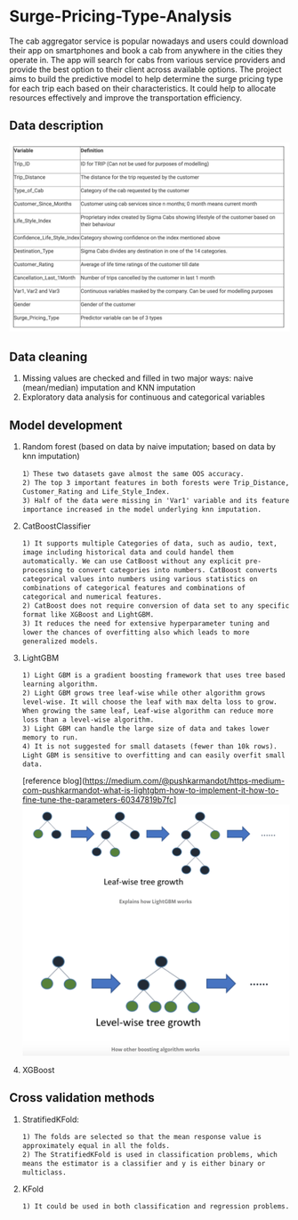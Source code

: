 # Surge-Pricing-Type-Analysis
The cab aggregator service is popular nowadays and users could download their app on smartphones and book a cab from anywhere in the cities they operate in. The app will search for cabs from various service providers and provide the best option to their client across available options. The project aims to build the predictive model to help determine the surge pricing type for each trip each based on their characteristics. It could help to allocate resources effectively and improve the transportation efficiency.  

## Data description 
![alt text](https://github.com/Freiheit77/Surge-Pricing-Type-Analysis/blob/master/data%20dictionary.png)

## Data cleaning
1. Missing values are checked and filled in two major ways: naive (mean/median) imputation and KNN imputation
2. Exploratory data analysis for continuous and categorical variables  

## Model development 
1. Random forest (based on data by naive imputation; based on data by knn imputation)

       1）These two datasets gave almost the same OOS accuracy. 
       2) The top 3 important features in both forests were Trip_Distance, Customer_Rating and Life_Style_Index.
       3) Half of the data were missing in 'Var1' variable and its feature importance increased in the model underlying knn imputation. 

2. CatBoostClassifier 

       1) It supports multiple Categories of data, such as audio, text, image including historical data and could handel them automatically. We can use CatBoost without any explicit pre-processing to convert categories into numbers. CatBoost converts categorical values into numbers using various statistics on combinations of categorical features and combinations of categorical and numerical features.  
       2) CatBoost does not require conversion of data set to any specific format like XGBoost and LightGBM.
       3) It reduces the need for extensive hyperparameter tuning and lower the chances of overfitting also which leads to more generalized models.
       
3. LightGBM
       
       1) Light GBM is a gradient boosting framework that uses tree based learning algorithm.
       2) Light GBM grows tree leaf-wise while other algorithm grows level-wise. It will choose the leaf with max delta loss to grow. When growing the same leaf, Leaf-wise algorithm can reduce more loss than a level-wise algorithm. 
       3) Light GBM can handle the large size of data and takes lower memory to run. 
       4) It is not suggested for small datasets (fewer than 10k rows). Light GBM is sensitive to overfitting and can easily overfit small data.
      [reference blog](https://medium.com/@pushkarmandot/https-medium-com-pushkarmandot-what-is-lightgbm-how-to-implement-it-how-to-fine-tune-the-parameters-60347819b7fc]
      ![alt text](https://github.com/Freiheit77/Surge-Pricing-Type-Analysis/blob/master/tree%20growth_leaf-wise%20and%20level-wise.png)
      
4. XGBoost

## Cross validation methods
1. StratifiedKFold:
       
       1) The folds are selected so that the mean response value is approximately equal in all the folds. 
       2) The StratifiedKFold is used in classification problems, which means the estimator is a classifier and y is either binary or multiclass.
       
2. KFold

       1) It could be used in both classification and regression problems.
       
       

